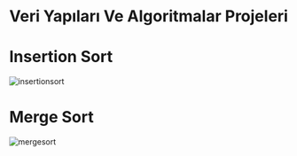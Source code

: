 # Veri Yapıları Ve Algoritmalar Projeleri
# Insertion Sort

![insertionsort](https://user-images.githubusercontent.com/86554799/147394127-2b1795f4-c9b4-4491-92ea-b38029ddc4cb.jpg)

# Merge Sort

![mergesort](https://user-images.githubusercontent.com/86554799/147395295-45b3ed0d-0bbb-48b9-b714-1d17a08ed0f5.jpg)
